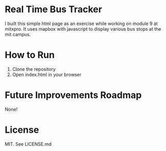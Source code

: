 # Real Time Bus Tracker
I built this simple html page as an exercise while working on module 9 at mitxpro. It uses mapbox with javascript to display various bus stops at the mit campus.

# How to Run
1. Clone the repository
2. Open index.html in your browser


# Future Improvements Roadmap
None!

# License
MIT. See LICENSE.md